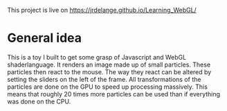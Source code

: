 This project is live on https://jrdelange.github.io/Learning_WebGL/


# General idea

This is a toy I built to get some grasp of Javascript and WebGL shaderlanguage. It renders an image made up of small particles. These particles then react to the mouse. The way they react can be altered by setting the sliders on the left of the frame. All transformations of the particles are done on the GPU to speed up processing massively. This means that roughly 20 times more particles can be used than if everything was done on the CPU.